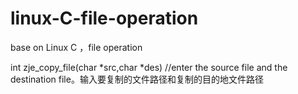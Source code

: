 # linux-C-file-operation
base on Linux C ，file operation

int zje_copy_file(char *src,char *des) //enter the source file and the destination file。输入要复制的文件路径和复制的目的地文件路径
